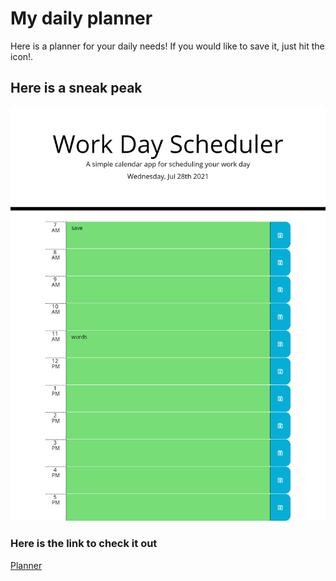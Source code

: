 # My daily planner
Here is a planner for your daily needs! If you would like to save it, just hit the icon!. 
## Here is a sneak peak
![screenshot of planner](./assets/images/rm.png)<br>
### Here is the link to check it out
[Planner](https://alicedebo.github.io/air-planner/)